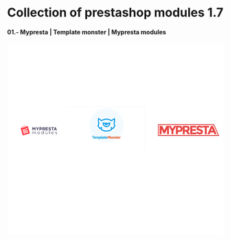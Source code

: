 # Collection of prestashop modules 1.7

#### 01.- Mypresta | Template monster | Mypresta modules<br>
![Screenshot](/data_model.gif)<br>
	